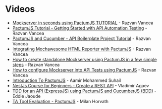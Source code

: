 # Videos

- [Mockserver in seconds using PactumJS TUTORIAL](https://www.youtube.com/watch?v=5vhAMpCgEuU) - Razvan Vancea
- [PactumJS Tutorial - Getting Started with API Automation Testing](https://www.youtube.com/watch?v=UHoxxgxB6t8) - Razvan Vancea
- [PactumJS and Cucumber - API Boilerplate Project Tutorial](https://www.youtube.com/watch?v=blaKAz5U4ew) - Razvan Vancea
- [Integrating Mochawesome HTML Reporter with PactumJS](https://youtu.be/2lNLN2QxDOk) - Razvan Vancea
- [How to create standalone Mockserver using PactumJS in a few simple steps](https://youtu.be/5vhAMpCgEuU?si=j0sbJfiLs3m1V1iL) - Razvan Vancea
- [How to configure Mockserver into API Tests using PactumJS](https://youtu.be/kKDf7gKZLbg?si=cJnY-71TEkTLS9cU) - Razvan Vancea
- [Introduction To PactumJS](https://www.youtube.com/watch?v=EBVWC5LG_eA) - Aamir Mohammed Suhail
- [NestJs Course for Beginners - Create a REST API](https://www.youtube.com/watch?v=GHTA143_b-s&t=10390s) - Vladimir Agaev
- [TDD for an API (ExpressJS) using PactumJS and CucumberJS (BDD)](https://www.youtube.com/watch?v=ISAjES_Gklc) - Eddie Jaoude
- [TA Tool Evaluation - PactumJS](https://community-z.com/events/idea-pool-ta-tool-evaluation-pactumjs/talks/13414) - Milan Horvath